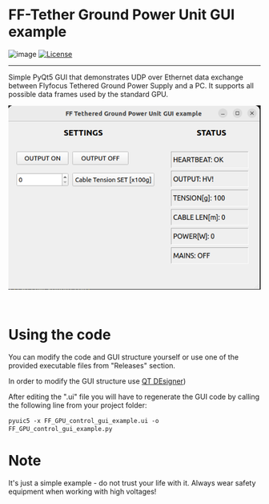 # FF-Tether Ground Power Unit GUI example
![image](https://img.shields.io/badge/-Open%20Source%20Software-0ea95a)
[![License](https://img.shields.io/badge/License-BSD_3--Clause-brown.svg)](https://opensource.org/licenses/BSD-3-Clause)

<hr>

Simple PyQt5 GUI that demonstrates UDP over Ethernet data exchange between Flyfocus Tethered Ground Power Supply and a PC. It supports all possible data frames used by the standard GPU.

![GUI screen shot](gui_ss.png)

<br>

# Using the code #
You can modify the code and GUI structure yourself or use one of the provided executable files from "Releases" section.

In order to modify the GUI structure use [QT DEsigner](https://doc.qt.io/qt-6/qtdesigner-manual.html))

After editing the ".ui" file you will have to regenerate the GUI code by calling the following line from your project folder: 

```
pyuic5 -x FF_GPU_control_gui_example.ui -o FF_GPU_control_gui_example.py
```


# Note #
It's just a simple example - do not trust your life with it. Always wear safety equipment when working with high voltages!
